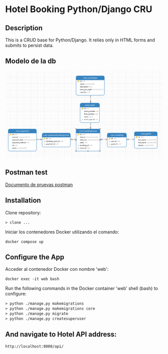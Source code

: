 # Hotel Booking Python/Django CRU

## Description

This is a CRUD base for Python/Django. It relies only in HTML forms and submits to persist data.

## Modelo de la db

![1707907551117](image/readme/1707907551117.png)

## Postman test

[Documento de pruevas postman](https://documenter.getpostman.com/view/1064965/2sA2r54RSN)

## Installation

Clone repository:

```
> clone ...
```

Iniciar los contenedores Docker utilizando el comando:

```
docker compose up
```

## Configure the App

Acceder al contenedor Docker con nombre 'web':

```
docker exec -it web bash
```

Run the following commands in the Docker container 'web' shell (bash) to configure:

```
> python ./manage.py makemigrations
> python ./manage.py makemigrations core
> python ./manage.py migrate
> python ./manage.py createsuperuser

```

## And navigate to Hotel API address:

```
http://localhost:8000/api/
```
